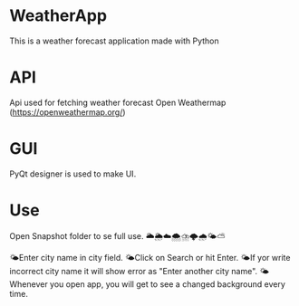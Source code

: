 # WeatherApp
This is a weather forecast application made with Python
# API
Api used for fetching weather forecast Open Weathermap (https://openweathermap.org/)
# GUI
PyQt designer is used to make UI.
# Use
Open Snapshot folder to se full use. 🌥️🌦️☁️🌨️⛈️🌩️🌧️🌤️⛅

🌤️Enter city name in city field. 
🌤️Click on Search or hit Enter. 
🌤️If yor write incorrect city name it will show error as "Enter another city name". 
🌤️Whenever you open app, you will get to see a changed background every time.
